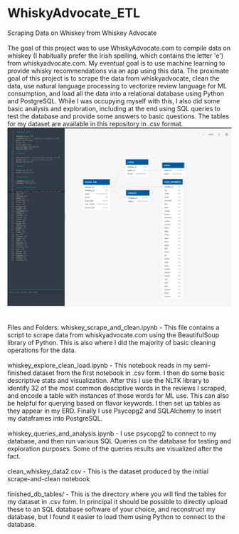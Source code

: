 # WhiskyAdvocate_ETL
Scraping Data on Whiskey from Whiskey Advocate 
<br><br>
The goal of this project was to use WhiskyAdvocate.com to compile data on whiskey (I habitually prefer the Irish spelling, which contains the letter 'e') from 
whiskyadvocate.com. My eventual goal is to use machine learning to provide whisky recommendations via an app using this data. The proximate goal of this project is 
to scrape the data from whiskyadvocate, clean the data, use natural language processing to vectorize review language for ML consumption, and load all the data into a 
relational database using Python and PostgreSQL. While I was occupying myself with this, I also did some basic analysis and exploration, including at the end using SQL
queries to test the database and provide some answers to basic questions. The tables for my dataset are available in this repository in .csv format. 
<img src= 'https://github.com/gspahlin/WhiskyAdvocate_ETL/blob/master/ERD_and_SQL/Whiskey_ERD.jpg'>
 <br><br>    
 Files and Folders:
 whiskey_scrape_and_clean.ipynb - This file contains a script to scrape data from whiskyadvocate.com using the BeautifulSoup library of Python. This is also where I 
 did the majority of basic cleaning operations for the data. 
 <br><br>
 whiskey_explore_clean_load.ipynb - This notebook reads in my semi-finished dataset from the first notebook in .csv form. I then do some basic descriptive stats and 
 visualization. After this I use the NLTK library to identify 32 of the most common desciptive words in the reviews I scraped, and encode a table with instances of those
 words for ML use. This can also be helpful for querying based on flavor keywords. I then set up tables as they appear in my ERD. Finally I use Psycopg2 and SQLAlchemy 
 to insert my dataframes into PostgreSQL.
 <br><br>
 whiskey_queries_and_analysis.ipynb - I use psycopg2 to connect to my database, and then run various SQL Queries on the database for testing and exploration purposes.
 Some of the queries results are visualized after the fact. 
 <br><br>
 clean_whiskey_data2.csv - This is the dataset produced by the initial scrape-and-clean notebook
 <br><br>
 finished_db_tables/  - This is the directory where you will find the tables for my dataset in .csv form. In principal it should be possible to directly upload these
 to an SQL database software of your choice, and reconstruct my database, but I found it easier to load them using Python to connect to the database. 
 
